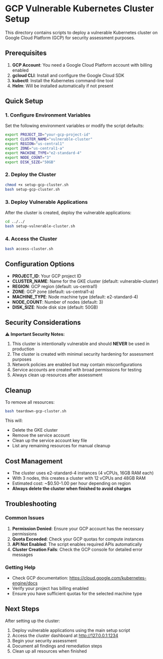 # GCP Vulnerable Kubernetes Cluster Setup

This directory contains scripts to deploy a vulnerable Kubernetes cluster on Google Cloud Platform (GCP) for security assessment purposes.

## Prerequisites

1. **GCP Account**: You need a Google Cloud Platform account with billing enabled
2. **gcloud CLI**: Install and configure the Google Cloud SDK
3. **kubectl**: Install the Kubernetes command-line tool
4. **Helm**: Will be installed automatically if not present

## Quick Setup

### 1. Configure Environment Variables

Set the following environment variables or modify the script defaults:

```bash
export PROJECT_ID="your-gcp-project-id"
export CLUSTER_NAME="vulnerable-cluster"
export REGION="us-central1"
export ZONE="us-central1-a"
export MACHINE_TYPE="e2-standard-4"
export NODE_COUNT="3"
export DISK_SIZE="50GB"
```

### 2. Deploy the Cluster

```bash
chmod +x setup-gcp-cluster.sh
bash setup-gcp-cluster.sh
```

### 3. Deploy Vulnerable Applications

After the cluster is created, deploy the vulnerable applications:

```bash
cd ../../
bash setup-vulnerable-cluster.sh
```

### 4. Access the Cluster

```bash
bash access-cluster.sh
```

## Configuration Options

- **PROJECT_ID**: Your GCP project ID
- **CLUSTER_NAME**: Name for the GKE cluster (default: vulnerable-cluster)
- **REGION**: GCP region (default: us-central1)
- **ZONE**: GCP zone (default: us-central1-a)
- **MACHINE_TYPE**: Node machine type (default: e2-standard-4)
- **NODE_COUNT**: Number of nodes (default: 3)
- **DISK_SIZE**: Node disk size (default: 50GB)

## Security Considerations

⚠️ **Important Security Notes:**

1. This cluster is intentionally vulnerable and should **NEVER** be used in production
2. The cluster is created with minimal security hardening for assessment purposes
3. Network policies are enabled but may contain misconfigurations
4. Service accounts are created with broad permissions for testing
5. Always clean up resources after assessment

## Cleanup

To remove all resources:

```bash
bash teardown-gcp-cluster.sh
```

This will:
- Delete the GKE cluster
- Remove the service account
- Clean up the service account key file
- List any remaining resources for manual cleanup

## Cost Management

- The cluster uses e2-standard-4 instances (4 vCPUs, 16GB RAM each)
- With 3 nodes, this creates a cluster with 12 vCPUs and 48GB RAM
- Estimated cost: ~$0.50-1.00 per hour depending on region
- **Always delete the cluster when finished to avoid charges**

## Troubleshooting

### Common Issues

1. **Permission Denied**: Ensure your GCP account has the necessary permissions
2. **Quota Exceeded**: Check your GCP quotas for compute instances
3. **API Not Enabled**: The script enables required APIs automatically
4. **Cluster Creation Fails**: Check the GCP console for detailed error messages

### Getting Help

- Check GCP documentation: https://cloud.google.com/kubernetes-engine/docs
- Verify your project has billing enabled
- Ensure you have sufficient quotas for the selected machine type

## Next Steps

After setting up the cluster:

1. Deploy vulnerable applications using the main setup script
2. Access the cluster dashboard at http://127.0.0.1:1234
3. Begin your security assessment
4. Document all findings and remediation steps
5. Clean up all resources when finished
